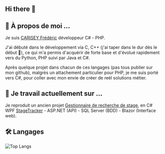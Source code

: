 ## Hi there 👋


## 💬 À propos de moi ...

Je suis [CARISEY Frédéric](https://github.com/fcarisey?tab=repositories) développeur C# - PHP.

J'ai débuté dans le développement via C, C++ (j'ai taper dans le dur dès le début 🫡), ce qui m'a permis d'acquérir de forte base et d'évolué rapidement vers du Python, PHP suivi par Java et C#.

Après quelque projet dans chacun de ces langages (pas tous publier sur mon github), malgrès un attachement particulier pour PHP, je me suis porté vers C#, pour coller avec mon envie de créer de reél solutions métier.


## 🔭 Je travail actuellement sur ...

Je reproduit un ancien projet [Gestionnaire de recherche de stage](https://github.com/fcarisey/Gestionnaire-recherche-de-stage), en C# WPF [StageTracker](https://github.com/fcarisey/StageTracker/tree/features) - ASP.NET (API) - SQL Server (BDD) - Blazor (Interface web).


## 🛠 Langages

![Top Langs](https://github-readme-stats.vercel.app/api/top-langs/?username=fcarisey&layout=compact)
